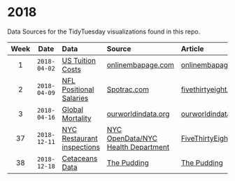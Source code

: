 # 2018 
Data Sources for the TidyTuesday visualizations found in this repo.

| Week | Date | Data | Source | Article
| :---: | :---: | :--- | :--- | :---|
| 1 | `2018-04-02` | [US Tuition Costs](2018-04-02) | [onlinembapage.com](https://onlinembapage.com/average-tuition-and-educational-attainment-in-the-united-states/) | [onlinembapage.com](https://onlinembapage.com/wp-content/uploads/2016/03/AverageTuition_Part1b.jpg) |
| 2 | `2018-04-09` | [NFL Positional Salaries](2018-04-09) | [Spotrac.com](http://www.spotrac.com/rankings/) | [fivethirtyeight.com](https://espnfivethirtyeight.files.wordpress.com/2017/05/morris-nflrb-1.png?w=575&h=488&quality=90&strip=info) |
| 3|  `2018-04-16`| [Global Mortality](2018-04-16) | [ourworldindata.org](https://ourworldindata.org/) | [ourworldindata.org](https://ourworldindata.org/what-does-the-world-die-from) | 
| 37 | `2018-12-11` | [NYC Restaurant inspections](2018-12-11) | [NYC OpenData/NYC Health Department](https://data.cityofnewyork.us/Health/DOHMH-New-York-City-Restaurant-Inspection-Results/43nn-pn8j) | [FiveThirtyEight](https://fivethirtyeight.com/features/how-data-made-me-a-believer-in-new-york-citys-restaurant-grades/)|
| 38 | `2018-12-18` | [Cetaceans Data](2018-12-18) | [The Pudding](https://github.com/the-pudding/data/tree/master/cetaceans) | [The Pudding](https://pudding.cool/2017/07/cetaceans/)|
